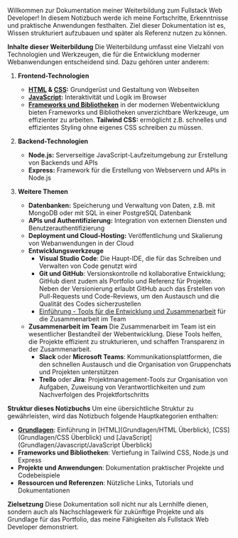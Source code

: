 Willkommen zur Dokumentation meiner Weiterbildung zum Fullstack Web Developer! In diesem Notizbuch werde ich meine Fortschritte, Erkenntnisse und praktische Anwendungen festhalten. Ziel dieser Dokumentation ist es, Wissen strukturiert aufzubauen und später als Referenz nutzen zu können.

**Inhalte dieser Weiterbildung**
Die Weiterbildung umfasst eine Vielzahl von Technologien und Werkzeugen, die für die Entwicklung moderner Webanwendungen entscheidend sind. Dazu gehören unter anderem:

1. **Frontend-Technologien**    
    - **[HTML](Grundlagen/HTML/HTML%20Überblick.md) & [CSS](Grundlagen/CSS/CSS%20Überblick.md):** Grundgerüst und Gestaltung von Webseiten
    - **[JavaScript](Grundlagen/JavaScript/JavaScript%20Überblick.md):** Interaktivität und Logik im Browser
    - **[Frameworks und Bibliotheken](Frameworks%20und%20Bibliotheken%20Einführung.md)** in der modernen Webentwicklung bieten Frameworks und Bibliotheken unverzichtbare Werkzeuge, um effizienter zu arbeiten. **Tailwind CSS:** ermöglicht z.B. schnelles und effizientes Styling ohne eigenes CSS schreiben zu müssen.

2. **Backend-Technologien**    
    - **Node.js:** Serverseitige JavaScript-Laufzeitumgebung zur Erstellung von Backends und APIs
    - **Express:** Framework für die Erstellung von Webservern und APIs in Node.js
    
3. **Weitere Themen**    
    - **Datenbanken:** Speicherung und Verwaltung von Daten, z.B. mit MongoDB oder mit SQL in einer PostgreSQL Datenbank
    - **APIs und Authentifizierung:** Integration von externen Diensten und Benutzerauthentifizierung
    - **Deployment und Cloud-Hosting:** Veröffentlichung und Skalierung von Webanwendungen in der Cloud
    - **Entwicklungswerkzeuge**
	    - **Visual Studio Code**: Die Haupt-IDE, die für das Schreiben und Verwalten von Code genutzt wird
	    - **Git und GitHub**: Versionskontrolle nd kollaborative Entwicklung; GitHub dient zudem als Portfolio und Referenz für Projekte. Neben der Versionierung erlaubt GitHub auch das Erstellen von Pull-Requests und Code-Reviews, um den Austausch und die Qualität des Codes sicherzustellen
	    - [Einführung - Tools für die Entwicklung und Zusammenarbeit](Einführung%20-%20Tools%20für%20die%20Entwicklung%20und%20Zusammenarbeit.md) für die Zusammenarbeit im Team
    - **Zusammenarbeit im Team** Die Zusammenarbeit im Team ist ein wesentlicher Bestandteil der Webentwicklung. Diese Tools helfen, die Projekte effizient zu strukturieren, und schaffen Transparenz in der Zusammenarbeit.
	    - **Slack** oder **Microsoft Teams**: Kommunikationsplattformen, die den schnellen Austausch und die Organisation von Gruppenchats und Projekten unterstützen
	    - **Trello** oder **Jira**: Projektmanagement-Tools zur Organisation von Aufgaben, Zuweisung von Verantwortlichkeiten und zum Nachverfolgen des Projektfortschritts
	
**Struktur dieses Notizbuchs**
Um eine übersichtliche Struktur zu gewährleisten, wird das Notizbuch folgende Hauptkategorien enthalten:

- **[Grundlagen](Grundlagen/Grundlagen%20Einführung.md)**: Einführung in [HTML](Grundlagen/HTML Überblick), [CSS](Grundlagen/CSS Überblick) und [JavaScript](Grundlagen/Javascript/JavaScript Überblick)
- **Frameworks und Bibliotheken**: Vertiefung in Tailwind CSS, Node.js und Express
- **Projekte und Anwendungen**: Dokumentation praktischer Projekte und Codebeispiele
- **Ressourcen und Referenzen**: Nützliche Links, Tutorials und Dokumentationen

**Zielsetzung**
Diese Dokumentation soll nicht nur als Lernhilfe dienen, sondern auch als Nachschlagewerk für zukünftige Projekte und als Grundlage für das Portfolio, das meine Fähigkeiten als Fullstack Web Developer demonstriert.